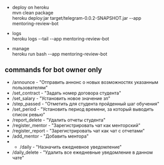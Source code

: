 - deploy on heroku  
  mvn clean package  
  heroku deploy:jar target/telegram-0.0.2-SNAPSHOT.jar --app mentoring-review-bot


- logs  
  heroku logs --tail --app mentoring-review-bot



- manage  
  heroku run bash --app mentoring-review-bot


commands for bot owner only
  -
- /announce - "Отправить аннонс о новых возможностях указанным пользователям"
- /set_contract - "Задать номер договора студента"
- /set_salary - "Установить новое значение зп"
- /step_passed - "Отметить для студента пройденный шаг обучения"
- /set_period - "Установить период времени, за который выводить список ревью"
- /report_delete - "Удалить отчеты студента"
- /register_mentor - "Зарегистрировать чат как менторский"
- /register_report - "Зарегистрировать чат как чат с отчетами"
- /add_mentor - "Добавить ментора"
- - /daily - "Назначить ежедневное уведомление"
- /daily_delete - "Удалить все ежедневные уведомление в данном чате"
